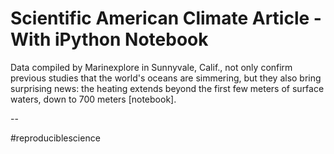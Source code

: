 # Scientific American Climate Article - With iPython Notebook

Data compiled by Marinexplore in Sunnyvale, Calif., not only confirm 
previous studies that the world's oceans are simmering, but they also 
bring surprising news: the heating extends beyond the first few meters 
of surface waters, down to 700 meters [notebook].

--

#reproduciblescience














